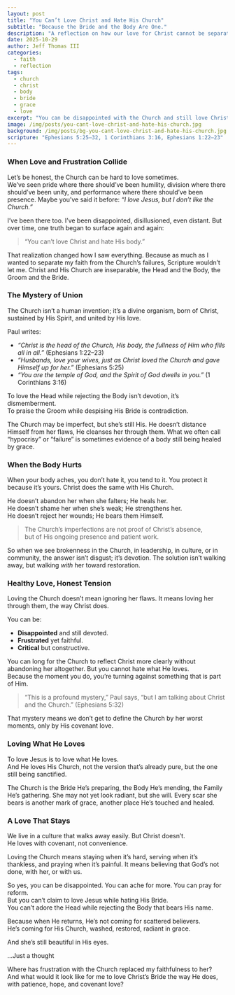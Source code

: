 ```yaml
---
layout: post
title: "You Can’t Love Christ and Hate His Church"
subtitle: "Because the Bride and the Body Are One."
description: "A reflection on how our love for Christ cannot be separated from our love for His Church, the imperfect yet beloved Bride He is still making beautiful."
date: 2025-10-29
author: Jeff Thomas III
categories:
  - faith
  - reflection
tags:
  - church
  - christ
  - body
  - bride
  - grace
  - love
excerpt: "You can be disappointed with the Church and still love Christ, but you can’t love Christ and hate His Body. The Head and the Body are one, and His love is covenant, not convenience."
image: /img/posts/you-cant-love-christ-and-hate-his-church.jpg
background: /img/posts/bg-you-cant-love-christ-and-hate-his-church.jpg
scripture: "Ephesians 5:25–32, 1 Corinthians 3:16, Ephesians 1:22–23"
---
```


### **When Love and Frustration Collide**

Let’s be honest, the Church can be hard to love sometimes.  
We’ve seen pride where there should’ve been humility, division where there should’ve been unity, and performance where there should’ve been presence. Maybe you’ve said it before: *“I love Jesus, but I don’t like the Church.”*  

I’ve been there too. I’ve been disappointed, disillusioned, even distant. But over time, one truth began to surface again and again:  
> “You can’t love Christ and hate His body.”  

That realization changed how I saw everything. Because as much as I wanted to separate my faith from the Church’s failures, Scripture wouldn’t let me. Christ and His Church are inseparable, the Head and the Body, the Groom and the Bride. 

### **The Mystery of Union**

The Church isn’t a human invention; it’s a divine organism, born of Christ, sustained by His Spirit, and united by His love.  

Paul writes:  
- *“Christ is the head of the Church, His body, the fullness of Him who fills all in all.”* (Ephesians 1:22–23)  
- *“Husbands, love your wives, just as Christ loved the Church and gave Himself up for her.”* (Ephesians 5:25)  
- *“You are the temple of God, and the Spirit of God dwells in you.”* (1 Corinthians 3:16)  

To love the Head while rejecting the Body isn’t devotion, it’s dismemberment.  
To praise the Groom while despising His Bride is contradiction.  

The Church may be imperfect, but she’s still His. He doesn’t distance Himself from her flaws, He cleanses her through them. What we often call “hypocrisy” or “failure” is sometimes evidence of a body still being healed by grace.  


### **When the Body Hurts**

When your body aches, you don’t hate it, you tend to it. You protect it because it’s yours. Christ does the same with His Church.  

He doesn’t abandon her when she falters; He heals her.  
He doesn’t shame her when she’s weak; He strengthens her.  
He doesn’t reject her wounds; He bears them Himself.  

> The Church’s imperfections are not proof of Christ’s absence,  
> but of His ongoing presence and patient work.  

So when we see brokenness in the Church, in leadership, in culture, or in community, the answer isn’t disgust; it’s devotion. The solution isn’t walking away, but walking *with* her toward restoration.  


### **Healthy Love, Honest Tension**

Loving the Church doesn’t mean ignoring her flaws. It means loving her through them, the way Christ does.  

You can be:
- **Disappointed** and still devoted.  
- **Frustrated** yet faithful.  
- **Critical** but constructive.  

You can long for the Church to reflect Christ more clearly without abandoning her altogether. But you cannot hate what He loves.  
Because the moment you do, you’re turning against something that is part of Him.  

> “This is a profound mystery,” Paul says, “but I am talking about Christ and the Church.” (Ephesians 5:32)

That mystery means we don’t get to define the Church by her worst moments, only by His covenant love.


### **Loving What He Loves**

To love Jesus is to love what He loves.  
And He loves His Church, not the version that’s already pure, but the one still being sanctified.  

The Church is the Bride He’s preparing, the Body He’s mending, the Family He’s gathering. She may not yet look radiant, but she will. Every scar she bears is another mark of grace, another place He’s touched and healed.  


### **A Love That Stays**

We live in a culture that walks away easily. But Christ doesn’t.  
He loves with covenant, not convenience.  

Loving the Church means staying when it’s hard, serving when it’s thankless, and praying when it’s painful. It means believing that God’s not done, with her, or with us.  

So yes, you can be disappointed. You can ache for more. You can pray for reform.  
But you can’t claim to love Jesus while hating His Bride.  
You can’t adore the Head while rejecting the Body that bears His name.  

Because when He returns, He’s not coming for scattered believers.  
He’s coming for His Church, washed, restored, radiant in grace.  

And she’s still beautiful in His eyes.  

...Just a thought

Where has frustration with the Church replaced my faithfulness to her?  
And what would it look like for me to love Christ’s Bride the way He does, with patience, hope, and covenant love?

<!--stackedit_data:
eyJoaXN0b3J5IjpbLTEyOTYxNzkyMzNdfQ==
-->